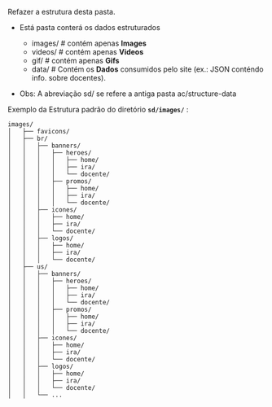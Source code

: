 Refazer a estrutura desta pasta.
  - Está pasta conterá os dados estruturados
    - images/ # contém apenas **Images**
    - videos/ # contém apenas **Videos**
    - gif/    # contém apenas **Gifs**
    - data/   # Contém os **Dados** consumidos pelo site (ex.: JSON conténdo info. sobre docentes).

- Obs: A abreviação sd/ se refere a antiga pasta ac/structure-data

Exemplo da Estrutura padrão do diretório **``sd/images/``** :
```{}
images/
│   ├── favicons/
│   ├── br/
│   │   ├── banners/
│   │   │   ├── heroes/
│   │   │   │   ├── home/
│   │   │   │   ├── ira/
│   │   │   │   └── docente/
│   │   │   ├── promos/
│   │   │   │   ├── home/
│   │   │   │   ├── ira/
│   │   │   │   └── docente/
│   │   ├── icones/
│   │   │   ├── home/
│   │   │   ├── ira/
│   │   │   └── docente/
│   │   ├── logos/
│   │   │   ├── home/
│   │   │   ├── ira/
│   │   │   └── docente/
│   ├── us/
│   │   ├── banners/
│   │   │   ├── heroes/
│   │   │   │   ├── home/
│   │   │   │   ├── ira/
│   │   │   │   └── docente/
│   │   │   ├── promos/
│   │   │   │   ├── home/
│   │   │   │   ├── ira/
│   │   │   │   └── docente/
│   │   ├── icones/
│   │   │   ├── home/
│   │   │   ├── ira/
│   │   │   └── docente/
│   │   ├── logos/
│   │   │   ├── home/
│   │   │   ├── ira/
│   │   │   └── docente/
│   │   └── ...
```